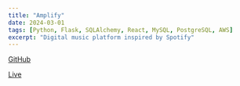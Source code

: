 ```yaml
---
title: "Amplify"
date: 2024-03-01
tags: [Python, Flask, SQLAlchemy, React, MySQL, PostgreSQL, AWS]
excerpt: "Digital music platform inspired by Spotify"
---
```


[GitHub](https://github.com/an-ngo-1427/Amplify)

[Live](https://amplify-group.onrender.com/)

